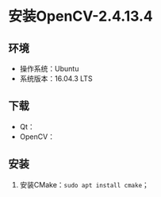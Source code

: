 # 安装OpenCV-2.4.13.4
## 环境
- 操作系统：Ubuntu
- 系统版本：16.04.3 LTS
## 下载
- Qt：
- OpenCV：
## 安装
1. 安装CMake：`sudo apt install cmake`；
